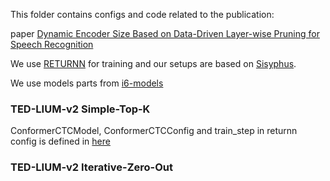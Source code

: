 This folder contains configs and code related to the publication: 

paper [Dynamic Encoder Size Based on Data-Driven Layer-wise Pruning for Speech Recognition]()

We use [RETURNN](https://github.com/rwth-i6/returnn) for training and our setups are based on [Sisyphus](https://github.com/rwth-i6/sisyphus).

We use models parts from [i6-models](https://github.com/rwth-i6/i6_models/tree/jing-dynamic-encoder-size) 


### TED-LIUM-v2 Simple-Top-K

ConformerCTCModel, ConformerCTCConfig and train_step in returnn config is defined in [here](https://github.com/rwth-i6/i6_experiments/blob/main/users/jxu/experiments/ctc/tedlium2/pytorch_networks/dynamic_encoder_size/simple_topk_refactored/jointly_train_simple_top_k_layerwise.py)


### TED-LIUM-v2 Iterative-Zero-Out